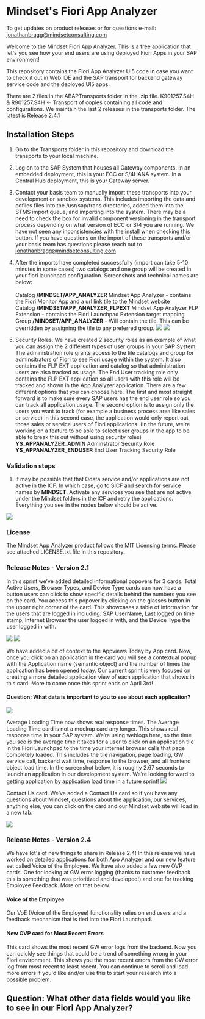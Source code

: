 # Mindset's Fiori App Analyzer

To get updates on product releases or for questions e-mail: jonathanbragg@mindsetconsulting.com  

Welcome to the Mindset Fiori App Analyzer.  This is a free application that let's you see how your end users are using deployed Fiori Apps in your SAP environment!

This repository contains the Fiori App Analyzer UI5 code in case you want to check it out in Web IDE and the SAP transport for backend gateway service code and the deployed UI5 apps. 

There are 2 files in the ABAPTransports folder in the .zip file.
K901257.S4H & R901257.S4H <- Transport of copies containing all code and configurations.  We maintain the last 2 releases in the transports folder.  The latest is Release 2.4.1


## Installation Steps
1.  Go to the Transports folder in this repository and download the transports to your local machine.
2.  Log on to the SAP System that houses all Gateway components.  In an embedded deployment, this is your ECC or S/4HANA system.  In a Central Hub deployment, this is your Gateway server. 
3.  Contact your basis team to manually import these transports into your development or sandbox systems.  This includes importing the  data and cofiles files into the /usr/sap/trans directories, added them into the STMS import queue, and importing into the system.  There may be a need to check the box for invalid component versioning in the transport process depending on what version of ECC or S/4 you are running.  We have not seen any inconsistencies with the install when checking this button.  If you have questions on the import of these transports and/or your basis team has questions please reach out to jonathanbragg@mindsetconsulting.com
 
 4. After the imports have completed successfully (import can take 5-10 minutes in some cases) two catalogs and one group will be created in your fiori launchpad configuration. Screenshots and technical names are below:  
    <BR>Catalog **/MINDSET/APP_ANALYZER** Mindset App Analyzer - contains the Fiori Monitor App and a url link tile to the Mindset website
    <BR>Catalog **/MINDSET/APP_ANALYZER_FLPEXT** Mindset App Analyzer FLP Extension - contains the Fiori Launchpad Extension target mapping
    <BR>Group **/MINDSET/APP_ANALYZER** - Will contain the tile. This can be overridden by assigning the tile to any preferred group.
     <img src="http://www.mindsetconsulting.com/wp-content/uploads/2020/04/FLPconfig.jpg">
     <img src="http://www.mindsetconsulting.com/wp-content/uploads/2020/04/AppAnalyzerFLPextconfig.jpg">
 5. Security Roles.  We have created 2 security roles as an example of what you can assign the 2 different types of user groups in your SAP System.  The administration role grants access to the tile catalogs and group for adminsitrators of Fiori to see Fiori usage within the system.  It also contains the FLP EXT application and catalog so that administration users are also tracked as usage.  The End User tracking role only contains the FLP EXT application so all users with this role will be tracked and shown in the App Analyzer application.  There are a few different options that you can choose here.  The first and most straight forward is to make sure every SAP users has the end user role so you can track all application usage.  The second option is to assign only the users you want to track (for example a business process area like sales or service)  In this second case, the application would only report out those sales or service users of Fiori applications.  (In the future, we're working on a feature to be able to select user groups in the app to be able to break this out without using security roles)
    <BR>**YS_APPANALYZER_ADMIN** Adminstrator Security Role
    <BR>**YS_APPANALYZER_ENDUSER** End User Tracking Security Role
 
 ### Validation steps
 1. It may be possible that that Odata service and/or applications are not active in the ICF. In which case, go to SICF and search for service names by **MINDSET**.  Activate any services you see that are not active under the Mindset folders in the ICF and retry the applications.  Everything you see in the nodes below should be active.
 <img src="http://www.mindsetconsulting.com/wp-content/uploads/2020/04/SICFnodes.jpg">
 
 ### License
 The Mindset App Analyzer product follows the MIT Licensing terms.  Please see attached LICENSE.txt file in this repository.
 
 ###  Release Notes - Version 2.1
 In this sprint we’ve added detailed informational popovers for 3 cards.  Total Active Users, Browser Types, and Device Type cards can now have a button users can click to show specific details behind the numbers you see on the card.  You access this popover by clicking on the glasses button in the upper right corner of the card.  This showcases a table of information for the users that are logged in including:  SAP UserName, Last logged on time stamp, Internet Browser the user logged in with, and the Device Type the user logged in with.  


<img src="http://www.mindsetconsulting.com/wp-content/uploads/2020/03/Appanalyzerrelease21blog1.jpg">

<img src="http://www.mindsetconsulting.com/wp-content/uploads/2020/03/Appanalyzerrelease21blog2.jpg">




 We have added a bit of context to the Appviews Today by App card.  Now, once you click on an application in the card you will see a contextual popup with the Application name (semantic object) and the number of times the application has been opened today.  Our current sprint is very focused on creating a more detailed application view of each application that shows in this card.  More to come once this sprint ends on April 3rd!  
#### Question:  What data is important to you to see about each application?  
<img src="http://www.mindsetconsulting.com/wp-content/uploads/2020/03/Appanalyzerrelease21blog3.jpg">

 Average Loading Time now shows real response times.  The Average Loading Time card is not a mockup card any longer.  This shows real response time in your SAP system.  We’re using weblogs here, so the time you see is the average time it takes for a user to click on an application tile in the Fiori Launchpad to the time your internet browser calls that page completely loaded.  This includes the tile navigation, page loading, GW service call, backend wait time, response to the browser, and all frontend object load time.  In the screenshot below, it is roughly 2.67 seconds to launch an application in our development system.  We’re looking forward to getting application by application load time in a future sprint!
<img src="http://www.mindsetconsulting.com/wp-content/uploads/2020/03/Appanalyzerrelease21blog4.jpg">



 Contact Us card.  We’ve added a Contact Us card so if you have any questions about Mindset, questions about the application, our services, anything else, you can click on the card and our Mindset website will load in a new tab.  

<img src="http://www.mindsetconsulting.com/wp-content/uploads/2020/03/ContactUs.jpg">

###  Release Notes - Version 2.4
 We have lot's of new things to share in Release 2.4!  In this release we have worked on detailed applications for both App Analyzer and our new feature set called Voice of the Employee.  We have also added a few new OVP cards.  One for looking at GW error logging (thanks to customer feedback this is something that was prioritized and developed!) and one for tracking Employee Feedback.  More on that below.
 
 #### Voice of the Employee
 Our VoE (Voice of the Employee) functionality relies on end users and a feedback mechanism that is tied into the Fiori Launchpad.
 
 #### New OVP card for Most Recent Errors
 This card shows the most recent GW error logs from the backend.  Now you can quickly see things that could be a trend of something wrong in your Fiori environment.  This shows you the most recent errors from the GW error log from most recent to least recent.  You can continue to scroll and load more errors if you'd like and/or use this to start your research into a possible problem.
 
##  Question:  What other data fields would you like to see in our Fiori App Analyzer?

